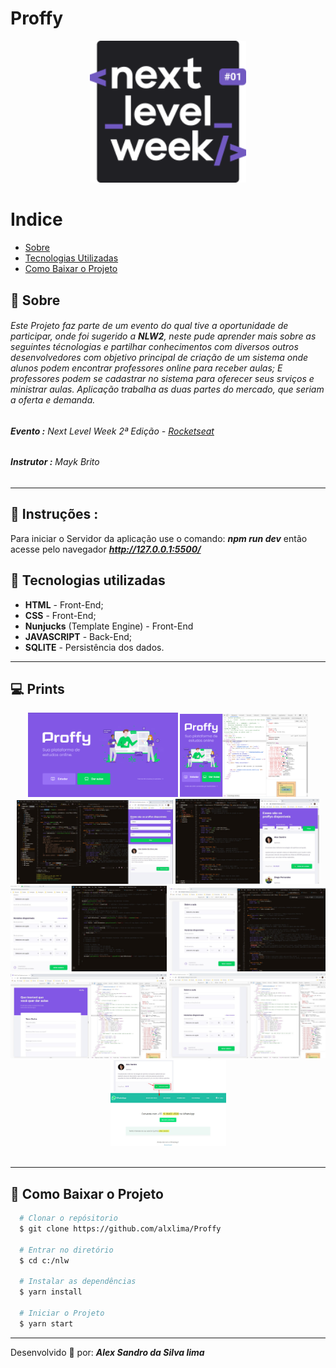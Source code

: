 # Proffy

<div align="center">
<!-- <img src="https://github.com//Proffy/blob/master/nlw2.svg" width="250px" height="auto"> -->
<img src="prints/logo.png" width="250px" height="auto">
</div>

# Indice
- [Sobre](#-Sobre)
- [Tecnologias Utilizadas](#-Tecnologias-Utilizadas)
- [Como Baixar o Projeto](#-Como-Baixar-o-Projeto)

## 🔖 Sobre
###### Este Projeto faz parte de um evento do qual tive a oportunidade de participar, onde foi sugerido a **NLW2**, neste pude aprender mais sobre as seguintes técnologias e partilhar conhecimentos com diversos outros desenvolvedores com objetivo principal de criação de um sistema onde alunos podem encontrar professores online para receber aulas; E professores podem se cadastrar no sistema para oferecer seus srviços e ministrar aulas. Aplicação trabalha as duas partes do mercado, que seriam a oferta e demanda.

###### **Evento :** Next Level Week 2ª Edição - [Rocketseat](https://rocketseat.com.br)
###### **Instrutor :** Mayk Brito
---

## 📌 Instruções : 
Para iniciar o Servidor da aplicação use o comando: **_npm run dev_** então acesse pelo navegador **_http://127.0.0.1:5500/_** 


## 🚀 **Tecnologias utilizadas**
- **HTML** - Front-End;
- **CSS** - Front-End;
- **Nunjucks** (Template Engine) - Front-End
- **JAVASCRIPT** - Back-End;
- **SQLITE** - Persistência dos dados.

---

## 💻 **Prints**

<div align="center">
<img src="prints/00.png" width="240px" height="auto">
<img src="prints/01.png" width="205px" height="auto">
<img src="prints/02.png" width="250px" height="auto">
<img src="prints/03.png" width="230px" height="auto">
<img src="prints/04.png" width="250px" height="auto">
<img src="prints/05.png" width="250px" height="auto">
<img src="prints/06.png" width="250px" height="auto">
<img src="prints/07.png" width="250px" height="auto">
<img src="prints/08.png" width="185px" height="auto">
</div>
<br>

---

## 📁 Como Baixar o Projeto
```bash
  # Clonar o repósitorio
  $ git clone https://github.com/alxlima/Proffy
  
  # Entrar no diretório
  $ cd c:/nlw

  # Instalar as dependências
  $ yarn install
  
  # Iniciar o Projeto
  $ yarn start
```
---
 Desenvolvido 🚀 por: ***_Alex Sandro da Silva lima_***